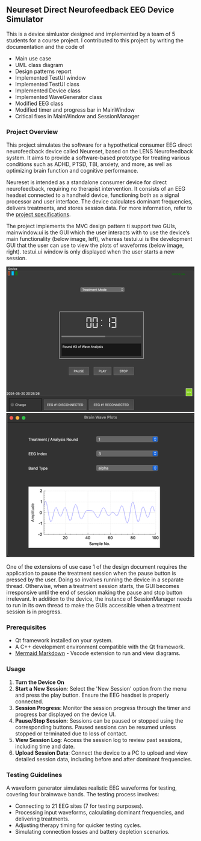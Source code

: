 ## Neureset Direct Neurofeedback EEG Device Simulator

This is a device simluator designed and implemented by a team of 5 students for a course project. I contributed to this project by writing the documentation and the code of 
- Main use case 
- UML class diagram
- Design patterns report
- Implemented TestUI window
- Implemented TestUI class
- Implemented Device class
- Implemented WaveGenerator class
- Modified EEG class
- Modified timer and progress bar in MainWindow
- Critical fixes in MainWindow and SessionManager


### Project Overview

This project simulates the software for a hypothetical consumer EEG direct neurofeedback device called Neureset, based on the LENS Neurofeedback system. It aims to provide a software-based prototype for treating various conditions such as ADHD, PTSD, TBI, anxiety, and more, as well as optimizing brain function and cognitive performance. 

Neureset is intended as a standalone consumer device for direct neurofeedback, requiring no therapist intervention. It consists of an EEG headset connected to a handheld device, functioning both as a signal processor and user interface. The device calculates dominant frequencies, delivers treatments, and stores session data. For more information, refer to the [project specifications](https://github.com/ca-sajad/neureset_simulator/blob/main/DesignDoc/Neureset%20Team%20Project%20Specification.pdf).

The project implements the MVC design pattern ti support two GUIs, mainwindow.ui is the GUI which the user interacts with to use the device’s main functionality (below image, left), whereas testui.ui is the development GUI that the user can use to view the plots of waveforms (below image, right). testui.ui window is only displayed when the user starts a new session. 

<p>
	<img src="https://github.com/ca-sajad/neureset_simulator/blob/main/images/main_window_sample.png" alt="main window" width="500"/>
	<img src="https://github.com/ca-sajad/neureset_simulator/blob/main/images/test_ui_sample.png" alt="main window" width="500"/>
</p>

One of the extensions of use case 1 of the design document requires the application to pause the treatment session when the pause button is pressed by the user. Doing so involves running the device in a separate thread. Otherwise, when a treatment session starts, the GUI becomes irresponsive until the end of session making the pause and stop button irrelevant. 
In addition to the device, the instance of SessionManager needs to run in its own thread to make the GUIs accessible when a treatment session is in progress. 

### Prerequisites

-   Qt framework installed on your system.
-   A C++ development environment compatible with the Qt framework.
-   [Mermaid Markdown](https://marketplace.visualstudio.com/items?itemName=bierner.markdown-mermaid) - Vscode extension to run and view diagrams.

### Usage

1. **Turn the Device On**
2. **Start a New Session**: Select the 'New Session' option from the menu and press the play button. Ensure the EEG headset is properly connected.
3. **Session Progress**: Monitor the session progress through the timer and progress bar displayed on the device UI.
4. **Pause/Stop Session**: Sessions can be paused or stopped using the corresponding buttons. Paused sessions can be resumed unless stopped or terminated due to loss of contact.
5. **View Session Log**: Access the session log to review past sessions, including time and date.
6. **Upload Session Data**: Connect the device to a PC to upload and view detailed session data, including before and after dominant frequencies.

### Testing Guidelines

A waveform generator simulates realistic EEG waveforms for testing, covering four brainwave bands. The testing process involves:
-   Connecting to 21 EEG sites (7 for testing purposes).
-   Processing input waveforms, calculating dominant frequencies, and delivering treatments.
-   Adjusting therapy timing for quicker testing cycles.
-   Simulating connection losses and battery depletion scenarios.



